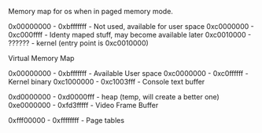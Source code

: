 Memory map for os when in paged memory mode.


0x00000000 - 0xbfffffff     - Not used, available for user space
0xc0000000 - 0xc000ffff     - Identy maped stuff, may become available later
0xc0010000 - ??????         - kernel (entry point is 0xc0010000)

Virtual Memory Map

0x00000000 - 0xbfffffff     - Available User space
0xc0000000 - 0xc0ffffff     - Kernel binary
0xc1000000 - 0xc1003fff     - Console text buffer

0xd0000000 - 0xd0000fff     - heap (temp, will create a better one)
0xe0000000 - 0xfd3fffff     - Video Frame Buffer


0xfff00000 - 0xffffffff     - Page tables
